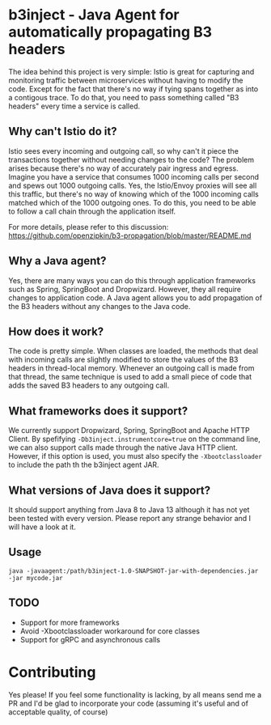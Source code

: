# b3inject - Java Agent for automatically propagating B3 headers
The idea behind this project is very simple: Istio is great for capturing and monitoring traffic between microservices without having to modify the code. Except for the fact that there's no way if tying spans together as into a contigous trace. To do that, you need to pass something called "B3 headers" every time a service is called. 

## Why can't Istio do it?
Istio sees every incoming and outgoing call, so why can't it piece the transactions together without needing changes to the code? The problem arises because there's no way of accurately pair ingress and egress. Imagine you have a service that consumes 1000 incoming calls per second and spews out 1000 outgoing calls. Yes, the Istio/Envoy proxies will see all this traffic, but there's no way of knowing which of the 1000 incoming calls matched which of the 1000 outgoing ones. To do this, you need to be able to follow a call chain through the application itself.

For more details, please refer to this discussion: https://github.com/openzipkin/b3-propagation/blob/master/README.md

## Why a Java agent?
Yes, there are many ways you can do this through application frameworks such as Spring, SpringBoot and Dropwizard. However, they all require changes to application code. A Java agent allows you to add propagation of the B3 headers without any changes to the Java code.

## How does it work?
The code is pretty simple. When classes are loaded, the methods that deal with incoming calls are slightly modified to store the values of the B3 headers in thread-local memory. Whenever an outgoing call is made from that thread, the same technique is used to add a small piece of code that adds the saved B3 headers to any outgoing call.

## What frameworks does it support?
We currently support Dropwizard, Spring, SpringBoot and Apache HTTP Client. By spefifying ```-Db3inject.instrumentcore=true``` on the command line, we can also support calls made through the native Java HTTP client. However, if this option is used, you must also specify the ```-Xbootclassloader``` to include the path th the b3inject agent JAR.

## What versions of Java does it support?
It should support anything from Java 8 to Java 13 although it has not yet been tested with every version. Please report any strange behavior and I will have a look at it.

## Usage
```java -javaagent:/path/b3inject-1.0-SNAPSHOT-jar-with-dependencies.jar -jar mycode.jar```

## TODO
* Support for more frameworks
* Avoid -Xbootclassloader workaround for core classes
* Support for gRPC and asynchronous calls

# Contributing
Yes please! If you feel some functionality is lacking, by all means send me a PR and I'd be glad to incorporate your code (assuming it's useful and of acceptable quality, of course)
